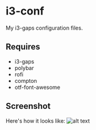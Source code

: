 # i3-conf
My i3-gaps configuration files.
## Requires
- i3-gaps
- polybar
- rofi
- compton
- otf-font-awesome
## Screenshot
Here's how it looks like:
![alt text](https://raw.githubusercontent.com/Hyd3L/i3-conf/master/img/screenshot.png)
